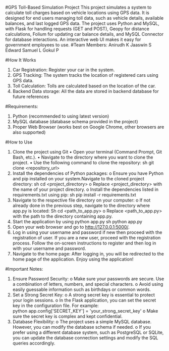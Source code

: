 #GPS Toll-Based Simulation Project
This project simulates a system to calculate toll charges based on vehicle locations using GPS data. It is designed for end users managing toll data, such as vehicle details, available balances, and last logged GPS data. The project uses Python and MySQL, with Flask for handling requests (GET and POST), Geopy for distance calculations, Folium for updating car balance details, and MySQL Connector for database interactions. An interactive web UI makes it easy for government employees to use.
#Team Members:
Anirudh K
Jaaswin S
Edward Samuel L
Gokul P

#How It Works
1.	Car Registration: Register your car in the system.
2.	GPS Tracking: The system tracks the location of registered cars using GPS data.
3.	Toll Calculation: Tolls are calculated based on the location of the car.
4.	Backend Data storage: All the data are stored in backend database for future references

#Requirements:
1.	Python (recommended to using latest version)
2.	MySQL database (database schema provided in the project)
3.	Proper Web Browser (works best on Google Chrome, other browsers are also supported)

#How to Use
1.	Clone the project using Git
	•	Open your terminal (Command Prompt, Git Bash, etc.).
	•	Navigate to the directory where you want to clone the project.
	•		Use the following command to clone the repository:
			sh
			git clone <repository_url>
2.	Install the dependencies of Python packages:
	o	Ensure you have Python and pip installed on your system.Navigate to the cloned project directory:
	sh
	cd <project_directory>
	o	Replace <project_directory> with the name of your project directory.
	o	Install the dependencies listed in requirements.txt using pip:
	sh
		pip install -r requirements.txt
3.	Navigate to the respective file directory on your computer:
	o	If not already done in the previous step, navigate to the directory where app.py is 	located:
	Sh
		cd <path_to_app.py>
	o	Replace <path_to_app.py> with the path to the directory containing app.py.
4.	Start the application by using python app.py
		sh
		python app.py
5.	Open your web browser and go to http://127.0.0.1:5000/.
6.	Log in using your username and password if new then proceed with the registration of user.
		If you are a new user, proceed with the registration process.
		Follow the on-screen instructions to register and then log in with your username and password.
7.	Navigate to the home page:
		After logging in, you will be redirected to the home page of the application.
Enjoy using the application!

#Important Notes:
1.	Ensure Password Security:
	o	Make sure your passwords are secure. Use a combination of letters, numbers, and special characters.
	o	Avoid using easily guessable information such as birthdays or common words.
2.	Set a Strong Secret Key:
	o	A strong secret key is essential to protect your login sessions.
	o	In the Flask application, you can set the secret key in the configuration file. For example:	
	python
	app.config['SECRET_KEY'] = 'your_strong_secret_key'
	o	Make sure the secret key is complex and kept confidential.
3.	Database Flexibility:
	o	The project uses a simple MySQL database. However, you can modify the database schema if needed.
	o	If you prefer using a different database system, such as PostgreSQL or SQLite, you can update the database connection settings and modify the SQL queries accordingly.
